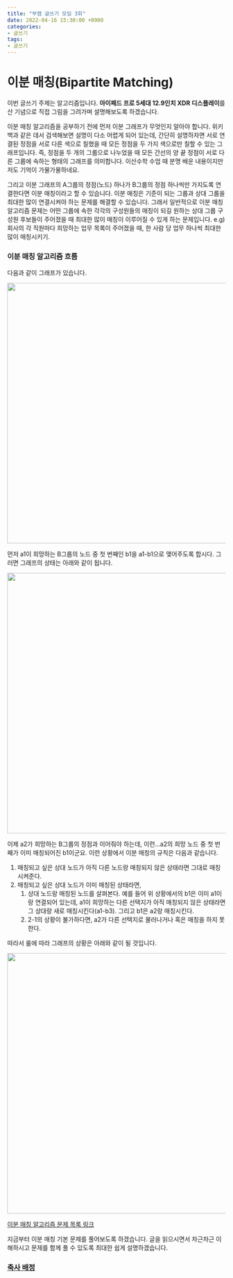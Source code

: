 ```yaml
---
title: "부캠 글쓰기 모임 3회"
date: 2022-04-16 15:30:00 +0900
categories:
- 글쓰기
tags:
- 글쓰기
---
```


# 이분 매칭(Bipartite Matching)

이번 글쓰기 주제는 알고리즘입니다. **아이패드 프로 5세대 12.9인치 XDR 디스플레이**를 산 기념으로 직접 그림을 그려가며 설명해보도록 하겠습니다.

이분 매칭 알고리즘을 공부하기 전에 먼저 이분 그래프가 무엇인지 알아야 합니다. 위키백과 같은 데서 검색해보면 설명이 다소 어렵게 되어 있는데, 간단히 설명하자면 서로 연결된 정점을 서로 다른 색으로 칠했을 때 모든 정점을 두 가지 색으로만 칠할 수 있는 그래프입니다. 즉, 정점을 두 개의 그룹으로 나누었을 때 모든 간선의 양 끝 정점이 서로 다른 그룹에 속하는 형태의 그래프를 의미합니다. 이산수학 수업 때 분명 배운 내용이지만 저도 기억이 가물가물하네요. 

그리고 이분 그래프의 A그룹의 정점(노드) 하나가 B그룹의 정점 하나씩만 가지도록 연결한다면 이분 매칭이라고 할 수 있습니다. 이분 매칭은 기준이 되는 그룹과 상대 그룹을 최대한 많이 연결시켜야 하는 문제를 해결할 수 있습니다. 그래서 일반적으로 이분 매칭 알고리즘 문제는 어떤 그룹에 속한 각각의 구성원들의 매칭이 되길 원하는 상대 그룹 구성원 후보들이 주어졌을 때 최대한 많이 매칭이 이루어질 수 있게 하는 문제입니다. e.g) 회사의 각 직원마다 희망하는 업무 목록이 주어졌을 때, 한 사람 당 업무 하나씩 최대한 많이 매칭시키기.


### 이분 매칭 알고리즘 흐름

다음과 같이 그래프가 있습니다.

<img src="https://i.imgur.com/5PYvyJO.jpg" width="590" height="600"/>


먼저 a1이 희망하는 B그룹의 노드 중 첫 번째인 b1을 a1-b1으로 맺어주도록 합시다. 그러면 그래프의 상태는 아래와 같이 됩니다.

<img src="https://i.imgur.com/5rIpawF.jpg" width="590" height="600"/>

이제 a2가 희망하는 B그룹의 정점과 이어줘야 하는데, 이런...a2의 희망 노드 중 첫 번째가 이미 매칭되어진 b1이군요. 이런 상황에서 이분 매칭의 규칙은 다음과 같습니다.
1. 매칭되고 싶은 상대 노드가 아직 다른 노드랑 매칭되지 않은 상태라면 그대로 매칭시켜준다.
2. 매칭되고 싶은 상대 노드가 이미 매칭된 상태라면,
    1. 상대 노드랑 매칭된 노드를 살펴본다. 예를 들어 위 상황에서의 b1은 이미 a1이랑 연결되어 있는데, a1이 희망하는 다른 선택지가 아직 매칭되지 않은 상태라면 그 상대랑 새로 매칭시킨다(a1-b3). 그리고 b1은 a2랑 매칭시킨다.
    2. 2-1의 상황이 불가하다면, a2가 다른 선택지로 물러나거나 혹은 매칭을 하지 못한다.


따라서 룰에 따라 그래프의 상황은 아래와 같이 될 것입니다.

<img src="https://i.imgur.com/8jd3f7i.jpg" width="590" height="600"/>





[이분 매칭 알고리즘 문제 목록 링크](https://www.acmicpc.net/problemset?sort=ac_desc&algo=13)

지금부터 이분 매칭 기본 문제를 풀어보도록 하겠습니다. 글을 읽으시면서 차근차근 이해하시고 문제를 함께 풀 수 있도록 최대한 쉽게 설명하겠습니다. 


### [축사 배정](https://www.acmicpc.net/problem/2188)





